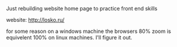 Just rebuilding website home page to practice front end skills

website: http://losko.ru/

for some reason on a windows machine the browsers 80% zoom is equivelent 100% on linux machines. I'll figure it out.
